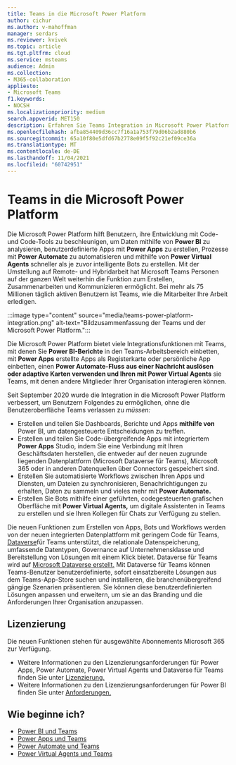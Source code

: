 ```yaml
---
title: Teams in die Microsoft Power Platform
author: cichur
ms.author: v-mahoffman
manager: serdars
ms.reviewer: kvivek
ms.topic: article
ms.tgt.pltfrm: cloud
ms.service: msteams
audience: Admin
ms.collection:
- M365-collaboration
appliesto:
- Microsoft Teams
f1.keywords:
- NOCSH
ms.localizationpriority: medium
search.appverid: MET150
description: Erfahren Sie Teams Integration in Microsoft Power Platform-Tools, einschließlich Power BI, Power-Apps, Power-Automatisierung und Power Virtual Agents.
ms.openlocfilehash: afba854409d36cc7f16a1a753f79d06b2ad880b6
ms.sourcegitcommit: 65a10f80e5dfd67b2778e09f5f92c21ef09ce36a
ms.translationtype: MT
ms.contentlocale: de-DE
ms.lasthandoff: 11/04/2021
ms.locfileid: "60742951"
---
```

# <a name="teams-integration-with-microsoft-power-platform"></a>Teams in die Microsoft Power Platform

Die Microsoft Power Platform hilft Benutzern, ihre Entwicklung mit Code- und Code-Tools zu beschleunigen, um Daten mithilfe von **Power BI** zu analysieren, benutzerdefinierte Apps mit **Power Apps** zu erstellen, Prozesse mit **Power Automate** zu automatisieren und mithilfe von **Power Virtual Agents** schneller als je zuvor intelligente Bots zu erstellen. Mit der Umstellung auf Remote- und Hybridarbeit hat Microsoft Teams Personen auf der ganzen Welt weiterhin die Funktion zum Erstellen, Zusammenarbeiten und Kommunizieren ermöglicht. Bei mehr als 75 Millionen täglich aktiven Benutzern ist Teams, wie die Mitarbeiter Ihre Arbeit erledigen.

:::image type="content" source="media/teams-power-platform-integration.png" alt-text="Bildzusammenfassung der Teams und der Microsoft Power Platform.":::

Die Microsoft Power Platform bietet viele Integrationsfunktionen mit Teams, mit denen Sie **Power BI-Berichte** in den Teams-Arbeitsbereich einbetten, mit **Power Apps** erstellte Apps als Registerkarte oder persönliche App einbetten, einen **Power Automate-Fluss** **aus einer Nachricht auslösen oder adaptive Karten verwenden und Ihren mit Power Virtual Agents** sie Teams, mit denen andere Mitglieder Ihrer Organisation interagieren können.

Seit September 2020 wurde die Integration in die Microsoft Power Platform verbessert, um Benutzern Folgendes zu ermöglichen, ohne die Benutzeroberfläche Teams verlassen zu *müssen:*

- Erstellen und teilen Sie Dashboards, Berichte und Apps **mithilfe von** Power BI, um datengesteuerte Entscheidungen zu treffen.
- Erstellen und teilen Sie Code-übergreifende Apps mit integriertem **Power Apps** Studio, indem Sie eine Verbindung mit Ihren Geschäftsdaten herstellen, die entweder auf der neuen zugrunde liegenden Datenplattform (Microsoft Dataverse für Teams), Microsoft 365 oder in anderen Datenquellen über Connectors gespeichert sind.
- Erstellen Sie automatisierte Workflows zwischen Ihren Apps und Diensten, um Dateien zu synchronisieren, Benachrichtigungen zu erhalten, Daten zu sammeln und vieles mehr mit **Power Automate.**
- Erstellen Sie Bots mithilfe einer geführten, codegesteuerten grafischen Oberfläche mit **Power Virtual Agents,** um digitale Assistenten in Teams zu erstellen und sie Ihren Kollegen für Chats zur Verfügung zu stellen.

Die neuen Funktionen zum Erstellen von Apps, Bots und Workflows werden von der neuen integrierten Datenplattform mit geringem Code für Teams, [Dataverse](/powerapps/teams/overview-data-platform)für Teams unterstützt, die relationale Datenspeicherung, umfassende Datentypen, Governance auf Unternehmensklasse und Bereitstellung von Lösungen mit einem Klick bietet. Dataverse für Teams wird auf [Microsoft Dataverse erstellt.](/powerapps/maker/common-data-service/data-platform-intro) Mit Dataverse für Teams können Teams-Benutzer benutzerdefinierte, sofort einsatzbereite Lösungen aus dem Teams-App-Store suchen und installieren, die branchenübergreifend gängige Szenarien präsentieren. Sie können diese benutzerdefinierten Lösungen anpassen und erweitern, um sie an das Branding und die Anforderungen Ihrer Organisation anzupassen.

## <a name="licensing"></a>Lizenzierung

Die neuen Funktionen stehen für ausgewählte Abonnements Microsoft 365 zur Verfügung.

- Weitere Informationen zu den Lizenzierungsanforderungen für Power Apps, Power Automate, Power Virtual Agents und Dataverse für Teams finden Sie unter [Lizenzierung.](/power-platform/admin/about-teams-environment)
- Weitere Informationen zu den Lizenzierungsanforderungen für Power BI finden Sie unter [Anforderungen.](/power-bi/collaborate-share/service-collaborate-microsoft-teams)
 
## <a name="how-do-i-get-started"></a>Wie beginne ich?

- [Power BI und Teams](/power-bi/collaborate-share/service-collaborate-microsoft-teams)
- [Power Apps und Teams](/powerapps/teams/overview)
- [Power Automate und Teams](/power-automate/teams/overview)
- [Power Virtual Agents und Teams](/power-virtual-agents/teams/fundamentals-what-is-power-virtual-agents-teams)